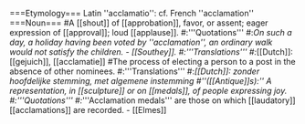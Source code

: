 ===Etymology===
Latin ''acclamatio'': cf. French ''acclamation''
===Noun===
#A [[shout]] of [[approbation]], favor, or assent; eager expression of [[approval]]; loud [[applause]].
#:'''Quotations'''
#:*On such a day, a holiday having been voted by ''acclamation'', an ordinary walk would not satisfy the children. - [[Southey]].
#:'''Translations'''
#:*[[Dutch]]: [[gejuich]], [[acclamatie]]
#The process of electing a person to a post in the absence of other nominees.
#:'''Translations'''
#:*[[Dutch]]: zonder hoofdelijke stemming, met algemene instemming
#''([[Antique]]s):'' A representation, in [[sculpture]] or on [[medals]], of people expressing joy.
#:'''Quotations'''
#:*'''Acclamation medals''' are those on which [[laudatory]] [[acclamations]] are recorded. - [[Elmes]]